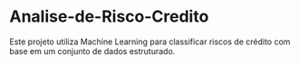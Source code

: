 # Analise-de-Risco-Credito
Este projeto utiliza Machine Learning para classificar riscos de crédito com base em um conjunto de dados estruturado.

